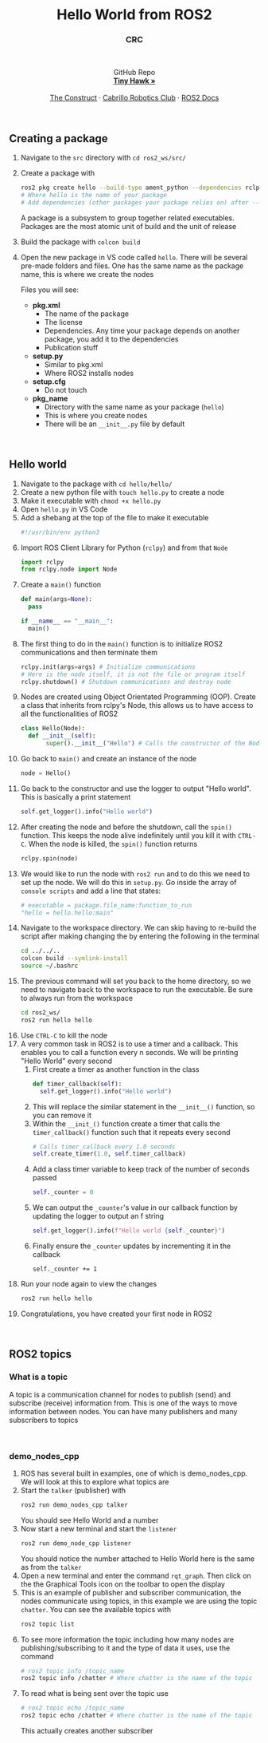 <h1 align="center">Hello World from ROS2</h1>
<h3 align="center">CRC</h3>

<br>
  <p align="center">
    GitHub Repo
    <br/>
    <a href="https://github.com/CabrilloRoboticsClub/tiny_hawk"><strong>Tiny Hawk »</strong></a>
    <br/><br/>
    <a href="https://app.theconstructsim.com/rosjects/my_rosjects">The Construct</a>
    ·
    <a href="https://github.com/CabrilloRoboticsClub">Cabrillo Robotics Club</a>
    ·
    <a href="https://docs.ros.org/en/foxy/index.html">ROS2 Docs</a>
  </p>
<br>


## Creating a package 
1. Navigate to the `src` directory with `cd ros2_ws/src/` 
2. Create a package with
   ```sh
   ros2 pkg create hello --build-type ament_python --dependencies rclpy
   # Where hello is the name of your package
   # Add dependencies (other packages your package relies on) after --dependencies
   ```
   A package is a subsystem to group together related executables. Packages are the most atomic unit of build and the unit of release
1. Build the package with `colcon build`
3. Open the new package in VS code called `hello`. There will be several pre-made folders and files. One has the same name as the package name, this is where we create the nodes
   
   Files you will see:
     - **pkg.xml**
        - The name of the package
        - The license 
        - Dependencies. Any time your package depends on another package, you add it to the dependencies 
        - Publication stuff 
      - **setup.py**
        - Similar to pkg.xml 
        - Where ROS2 installs nodes
      - **setup.cfg**
        - Do not touch
      - **pkg_name**
        - Directory with the same name as your package (`hello`)
        - This is where you create nodes 
        - There will be an `__init__.py` file by default 

<br>

## Hello world
1. Navigate to the package with `cd hello/hello/`
2. Create a new python file with `touch hello.py` to create a node
3. Make it executable with `chmod +x hello.py`
4. Open `hello.py` in VS Code
5. Add a shebang at the top of the file to make it executable 
    ```py
    #!/usr/bin/env python3
    ```
6. Import ROS Client Library for Python (`rclpy`) and from that `Node`
   ```py 
   import rclpy
   from rclpy.node import Node
   ```
7. Create a `main()` function
      ```py 
      def main(args=None):
        pass
      
      if __name__ == "__main__":
        main()
      ```
8. The first thing to do in the `main()` function is to initialize ROS2 communications and then terminate them
    ```py 
    rclpy.init(args=args) # Initialize communications 
    # Here is the node itself, it is not the file or program itself
    rclpy.shutdown() # Shutdown communications and destroy node
    ```
9. Nodes are created using Object Orientated Programming (OOP). Create a class that inherits from rclpy's Node, this allows us to have access to all the functionalities of ROS2
    ```py
    class Hello(Node):
      def __init__(self):
           super().__init__("Hello") # Calls the constructor of the Node class
    ```
10. Go back to `main()` and create an instance of the node
     ```py
     node = Hello()
     ```
11. Go back to the constructor and use the logger to output "Hello world". This is basically a print statement
    ```py
    self.get_logger().info("Hello world")
    ```
12. After creating the node and before the shutdown, call the `spin()` function. This keeps the node alive indefinitely until you kill it with `CTRL-C`. When the node is killed, the `spin()` function returns
      ```py
      rclpy.spin(node)
      ```
13. We would like to run the node with `ros2 run` and to do this we need to set up the node. We will do this in `setup.py`. Go inside the array of `console scripts` and add a line that states:
    ```py
    # executable = package.file_name:function_to_run
    "hello = hello.hello:main"
    ```
14. Navigate to the workspace directory. We can skip having to re-build the script after making changing the by entering the following in the terminal
    ```sh
    cd ../../..
    colcon build --symlink-install
    source ~/.bashrc
15. The previous command will set you back to the home directory, so we need to navigate back to the workspace to run the executable. Be sure to always run from the workspace
    ```sh
    cd ros2_ws/
    ros2 run hello hello
    ```
16. Use `CTRL-C` to kill the node
17. A very common task in ROS2 is to use a timer and a callback. This enables you to call a function every n seconds. We will be printing "Hello World" every second
    1.  First create a timer as another function in the class 
        ```py 
        def timer_callback(self):
          self.get_logger().info("Hello world")
        ```
    2. This will replace the similar statement in the `__init__()` function, so you can remove it
    3. Within the `__init_()` function create a timer that calls the `timer_callback()` function such that it repeats every second
        ```py 
        # Calls timer_callback every 1.0 seconds
        self.create_timer(1.0, self.timer_callback)
        ```
    4. Add a class timer variable to keep track of the number of seconds passed 
        ```py 
        self._counter = 0
        ```
    5. We can output the `_counter`'s value in our callback function by updating the logger to output an f string
        ```py
        self.get_logger().info(f"Hello world {self._counter}")
        ```
    6. Finally ensure the `_counter` updates by incrementing it in the callback
        ```
        self._counter += 1
        ```
18. Run your node again to view the changes
    ```sh
    ros2 run hello hello
    ```
19. Congratulations, you have created your first node in ROS2


<br>

## ROS2 topics 
### What is a topic
A topic is a communication channel for nodes to publish (send) and subscribe (receive) information from. This is one of the ways to move information between nodes. You can have many publishers and many subscribers to topics

<br>

### demo_nodes_cpp
1. ROS has several built in examples, one of which is demo_nodes_cpp. We will look at this to explore what topics are
2. Start the `talker` (publisher) with 
    ```sh
    ros2 run demo_nodes_cpp talker
    ```
    You should see Hello World and a number 
1. Now start a new terminal and start the `listener`
    ```sh
    ros2 run demo_node_cpp listener
    ```
    You should notice the number attached to Hello World here is the same as from the `talker`
1. Open a new terminal and enter the command `rqt_graph`. Then click on the the Graphical Tools icon on the toolbar to open the display
2. This is an example of publisher and subscriber communication, the nodes communicate using topics, in this example we are using the topic `chatter`. You can see the available topics with 
    ```sh
    ros2 topic list
    ```
3. To see more information the topic including how many nodes are publishing/subscribing to it and the type of data it uses, use the command
    ```sh 
    # ros2 topic info /topic_name
    ros2 topic info /chatter # Where chatter is the name of the topic
    ```
4. To read what is being sent over the topic use 
   ```sh 
   # ros2 topic echo /topic_name
   ros2 topic echo /chatter # Where chatter is the name of the topic
   ```
    This actually creates another subscriber